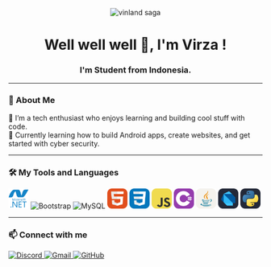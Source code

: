 <p align="center">
  <img src="https://i.pinimg.com/originals/d4/97/ef/d497efbd07b40f54e7b298f2f2dff4a9.gif" alt="vinland saga" width="500"/>
</p>

<h1 align="center">Well well well 👋, I'm Virza !</h1>

<h3 align="center">I'm Student from Indonesia.</h3>

---

<h3 align="">🦖 About Me</h3>

<p align="">
  🔭 I’m a tech enthusiast who enjoys learning and building cool stuff with code.<br>
  🌱 Currently learning how to build Android apps, create websites, and get started with cyber security.
</p>

---

<h3 align="">🛠 My Tools and Languages</h3>

<p align="">
  <img src="https://raw.githubusercontent.com/devicons/devicon/ca28c779441053191ff11710fe24a9e6c23690d6/icons/dot-net/dot-net-plain-wordmark.svg" width="40" height="40" alt=".NET"/>
  <img src="https://raw.githubusercontent.com/yurijserrano/Github-Profile-Readme-Logos/470140ebab708f2275b853ba3b105dfdcd09c152/frameworks/boostrap.svg" width="40" height="40" alt="Bootstrap"/>
  <img src="https://raw.githubusercontent.com/yurijserrano/Github-Profile-Readme-Logos/470140ebab708f2275b853ba3b105dfdcd09c152/databases/mysql.svg" width="40" height="40" alt="MySQL"/>
  <img src="https://raw.githubusercontent.com/tandpfun/skill-icons/65dea6c4eaca7da319e552c09f4cf5a9a8dab2c8/icons/HTML.svg" width="40" height="40" alt="HTML"/>
  <img src="https://raw.githubusercontent.com/tandpfun/skill-icons/65dea6c4eaca7da319e552c09f4cf5a9a8dab2c8/icons/CSS.svg" width="40" height="40" alt="CSS"/>
  <img src="https://raw.githubusercontent.com/tandpfun/skill-icons/65dea6c4eaca7da319e552c09f4cf5a9a8dab2c8/icons/JavaScript.svg" width="40" height="40" alt="JavaScript"/>
  <img src="https://raw.githubusercontent.com/tandpfun/skill-icons/65dea6c4eaca7da319e552c09f4cf5a9a8dab2c8/icons/CS.svg" width="40" height="40" alt="C#"/>
  <img src="https://raw.githubusercontent.com/tandpfun/skill-icons/65dea6c4eaca7da319e552c09f4cf5a9a8dab2c8/icons/Java-Light.svg" width="40" height="40" alt="Java"/>
  <img src="https://raw.githubusercontent.com/tandpfun/skill-icons/65dea6c4eaca7da319e552c09f4cf5a9a8dab2c8/icons/Dart-Dark.svg" width="40" height="40" alt="Dart"/>
  <img src="https://raw.githubusercontent.com/tandpfun/skill-icons/65dea6c4eaca7da319e552c09f4cf5a9a8dab2c8/icons/Python-Dark.svg" width="40" height="40" alt="Python"/>
</p>

---

<h3 align="">📫 Connect with me</h3>

<p align="">
  <a href="https://discord.com/users/pozapitza" target="_blank">
    <img src="https://cdn.simpleicons.org/discord/5865F2" width="40" alt="Discord"/>
  </a>
  <a href="mailto:virzarizky@gmail.com" target="_blank">
    <img src="https://cdn.simpleicons.org/gmail/EA4335" width="40" alt="Gmail"/>
  </a>
  <a href="https://github.com/VirzaPixel" target="_blank">
    <img src="https://cdn.simpleicons.org/github/000000" width="40" alt="GitHub"/>
  </a>
</p>
